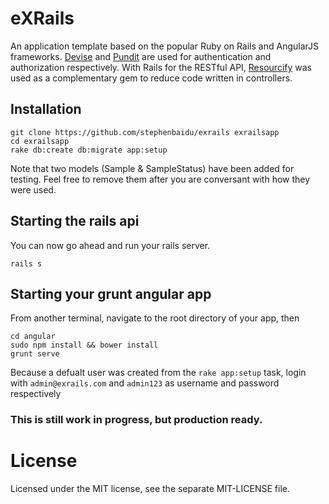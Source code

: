 # eXRails

An application template based on the popular Ruby on Rails and AngularJS frameworks. [Devise](https://github.com/plataformatec/devise) and [Pundit](https://github.com/elabs/pundit) are used for authentication and authorization respectively. With Rails for the RESTful API, [Resourcify](https://github.com/stephenbaidu/resourcify) was used as a complementary gem to reduce code written in controllers.

## Installation

```
git clone https://github.com/stephenbaidu/exrails exrailsapp
cd exrailsapp
rake db:create db:migrate app:setup
```
Note that two models (Sample & SampleStatus) have been added for testing. Feel free to remove them after you are conversant with how they were used.

## Starting the rails api

You can now go ahead and run your rails server.
```
rails s
```

## Starting your grunt angular app
From another terminal, navigate to the root directory of your app, then
```
cd angular
sudo npm install && bower install
grunt serve
```

Because a defualt user was created from the `rake app:setup` task, login with `admin@exrails.com` and `admin123` as username and password respectively

### This is still work in progress, but production ready.

# License

Licensed under the MIT license, see the separate MIT-LICENSE file.
